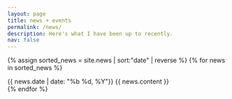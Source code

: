 ```yaml
---
layout: page
title: news + events
permalink: /news/
description: Here's what I have been up to recently.
nav: false
---
```


{% assign sorted_news = site.news | sort:"date" | reverse %}
{% for news in sorted_news %}
<article class="post-content">
 {{ news.date | date: "%b %d, %Y"}}
 {{ news.content }}
<article class="post-content">
{% endfor %}

